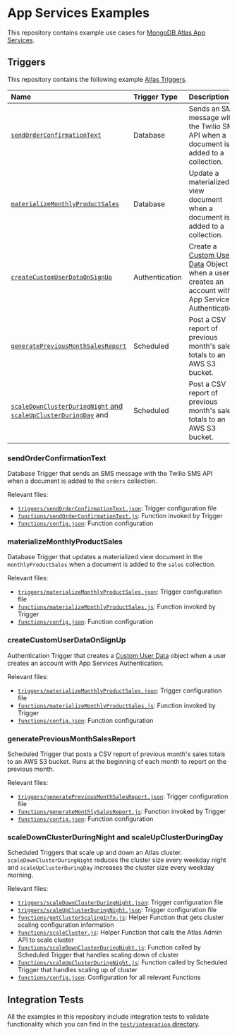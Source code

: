 # App Services Examples

This repository contains example use cases for [MongoDB Atlas App Services](https://www.mongodb.com/docs/atlas/app-services/).

## Triggers

This repository contains the following example [Atlas Triggers](https://www.mongodb.com/docs/atlas/app-services/triggers/overview/).

| Name                                                                                                                        | Trigger Type   | Description                                                                                                                                                                         |
| :-------------------------------------------------------------------------------------------------------------------------- | :------------- | :---------------------------------------------------------------------------------------------------------------------------------------------------------------------------------- |
| [`sendOrderConfirmationText`](#sendorderconfirmationtext)                                                                   | Database       | Sends an SMS message with the Twilio SMS API when a document is added to a collection.                                                                                              |
| [`materializeMonthlyProductSales`](#materializemonthlyproductsales)                                                         | Database       | Update a materialized view document when a document is added to a collection.                                                                                                       |
| [`createCustomUserDataOnSignUp`](#createcustomuserdataonsignup)                                                             | Authentication | Create a [Custom User Data](https://www.mongodb.com/docs/atlas/app-services/users/enable-custom-user-data/) Object when a user creates an account with App Services Authentication. |
| [`generatePreviousMonthSalesReport`](#generatepreviousmonthsalesreport)                                                     | Scheduled      | Post a CSV report of previous month's sales totals to an AWS S3 bucket.                                                                                                             |
| [`scaleDownClusterDuringNight` and `scaleUpClusterDuringDay`](#scaledownclusterduringnight-and-scaleupclusterduringday) and | Scheduled      | Post a CSV report of previous month's sales totals to an AWS S3 bucket.                                                                                                             |

### sendOrderConfirmationText

Database Trigger that sends an SMS message with the Twilio SMS API
when a document is added to the `orders` collection.

Relevant files:

- [`triggers/sendOrderConfirmationText.json`](./triggers/sendOrderConfirmationText.json):
  Trigger configuration file
- [`functions/sendOrderConfirmationText.js`](./functions/sendOrderConfirmationText.js):
  Function invoked by Trigger
- [`functions/config.json`](./functions/config.json): Function configuration

### materializeMonthlyProductSales

Database Trigger that updates a materialized view document in the `monthlyProductSales`
when a document is added to the `sales` collection.

Relevant files:

- [`triggers/materializeMonthlyProductSales.json`](./triggers/materializeMonthlyProductSales.json):
  Trigger configuration file
- [`functions/materializeMonthlyProductSales.js`](./functions/materializeMonthlyProductSales.js):
  Function invoked by Trigger
- [`functions/config.json`](./functions/config.json): Function configuration

### createCustomUserDataOnSignUp

Authentication Trigger that creates a [Custom User Data](https://www.mongodb.com/docs/atlas/app-services/users/enable-custom-user-data/)
object when a user creates an account with App Services Authentication.

Relevant files:

- [`triggers/materializeMonthlyProductSales.json`](./triggers/materializeMonthlyProductSales.json):
  Trigger configuration file
- [`functions/materializeMonthlyProductSales.js`](./functions/materializeMonthlyProductSales.js):
  Function invoked by Trigger
- [`functions/config.json`](./functions/config.json): Function configuration

### generatePreviousMonthSalesReport

Scheduled Trigger that posts a CSV report of previous month's sales totals
to an AWS S3 bucket. Runs at the beginning of each month to report on the previous month.

Relevant files:

- [`triggers/generatePreviousMonthSalesReport.json`](./triggers/generatePreviousMonthSalesReport.json):
  Trigger configuration file
- [`functions/generateMonthlySalesReport.js`](./functions/generateMonthlySalesReport.js):
  Function invoked by Trigger
- [`functions/config.json`](./functions/config.json): Function configuration

### scaleDownClusterDuringNight and scaleUpClusterDuringDay

Scheduled Triggers that scale up and down an Atlas cluster.
`scaleDownClusterDuringNight` reduces the cluster size every weekday night and
`scaleUpClusterDuringDay` increases the cluster size every weekday morning.

Relevant files:

- [`triggers/scaleDownClusterDuringNight.json`](./triggers/scaleDownClusterDuringNight.json):
  Trigger configuration file
- [`triggers/scaleUpClusterDuringNight.json`](./triggers/scaleUpClusterDuringNight.json):
  Trigger configuration file
- [`functions/getClusterScalingInfo.js`](./functions/getClusterScalingInfo.js):
  Helper Function that gets cluster scaling configuration information
- [`functions/scaleCluster.js`](./functions/scaleCluster.js):
  Helper Function that calls the Atlas Admin API to scale cluster
- [`functions/scaleDownClusterDuringNight.js`](./functions/scaleDownClusterDuringNight.js):
  Function called by Scheduled Trigger that handles scaling down of cluster
- [`functions/scaleUpClusterDuringNight.js`](./functions/scaleUpClusterDuringNight.js):
  Function called by Scheduled Trigger that handles scaling up of cluster
- [`functions/config.json`](./functions/config.json): Configuration for all
  relevant Functions

## Integration Tests

All the examples in this repository include integration tests to validate functionality
which you can find in the [`test/integration` directory](./test/integration/).
